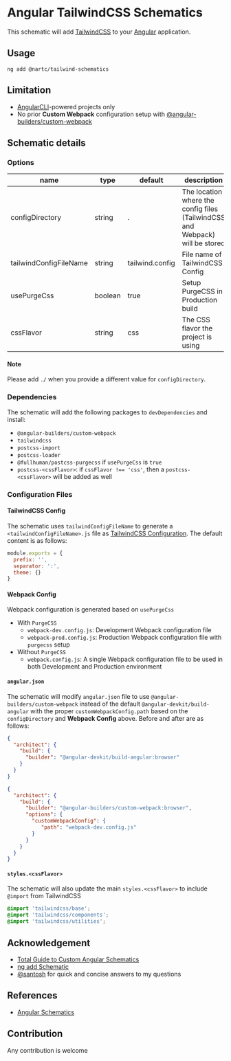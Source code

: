 # Angular TailwindCSS Schematics

This schematic will add [TailwindCSS](https://tailwindcss.com/) to your [Angular](https://angular.io) application.

## Usage

```
ng add @nartc/tailwind-schematics
```

## Limitation

- [AngularCLI](https://cli.angular.io)-powered projects only
- No prior **Custom Webpack** configuration setup with [@angular-builders/custom-webpack](https://github.com/just-jeb/angular-builders/tree/master/packages/custom-webpack)

## Schematic details

### Options
|name|type|default|description|
|----|----|-------|-----------|
|configDirectory|string|.|The location where the config files (TailwindCSS and Webpack) will be stored|
|tailwindConfigFileName|string|tailwind.config|File name of TailwindCSS Config|
|usePurgeCss|boolean|true|Setup PurgeCSS in Production build|
|cssFlavor|string|css|The CSS flavor the project is using|

#### Note
Please add `./` when you provide a different value for `configDirectory`.

### Dependencies

The schematic will add the following packages to `devDependencies` and install:
- `@angular-builders/custom-webpack`
- `tailwindcss`
- `postcss-import`
- `postcss-loader`
- `@fullhuman/postcss-purgecss` if `usePurgeCss` is `true`
- `postcss-<cssFlavor>`: if `cssFlavor !== 'css'`, then a `postcss-<cssFlavor>` will be added as well  

### Configuration Files

#### TailwindCSS Config

The schematic uses `tailwindConfigFileName` to generate a `<tailwindConfigFileName>.js` file as [TailwindCSS Configuration](https://tailwindcss.com/docs/configuration). The default content is as follows:

```js
module.exports = {
  prefix: '',
  separator: ':',
  theme: {}
}
```

#### Webpack Config

Webpack configuration is generated based on `usePurgeCss`

- With `PurgeCSS`
    - `webpack-dev.config.js`: Development Webpack configuration file
    - `webpack-prod.config.js`: Production Webpack configuration file with `purgecss` setup 
- Without `PurgeCSS`
    - `webpack.config.js`: A single Webpack configuration file to be used in both Development and Production environment
    
#### `angular.json`

The schematic will modify `angular.json` file to use `@angular-builders/custom-webpack` instead of the default `@angular-devkit/build-angular` with the proper `customWebpackConfig.path` based on the `configDirectory` and **Webpack Config** above. Before and after are as follows:

```json
{
  "architect": {
    "build": {
      "builder": "@angular-devkit/build-angular:browser"
    }
  }
}
```

```json
{
  "architect": {
    "build": {
      "builder": "@angular-builders/custom-webpack:browser",
      "options": {
        "customWebpackConfig": {
           "path": "webpack-dev.config.js"
        }
      }   
    }
  }
}
```

#### `styles.<cssFlavor>`

The schematic will also update the main `styles.<cssFlavor>` to include `@import` from TailwindCSS

```css
@import 'tailwindcss/base';
@import 'tailwindcss/components';
@import 'tailwindcss/utilities';
```

## Acknowledgement

- [Total Guide to Custom Angular Schematics](https://medium.com/@tomastrajan/total-guide-to-custom-angular-schematics-5c50cf90cdb4)
- [ng add Schematic](https://brianflove.com/2018-12-15/ng-add-schematic/)
- [@santosh](https://twitter.com/SantoshYadavDev) for quick and concise answers to my questions

## References

- [Angular Schematics](https://angular.io/guide/schematics)

## Contribution

Any contribution is welcome
